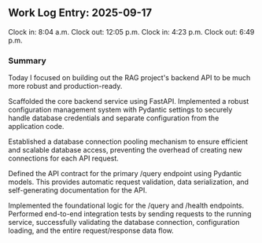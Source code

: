## Work Log Entry: 2025-09-17

Clock in: 8:04 a.m.
Clock out: 12:05 p.m.
Clock in: 4:23 p.m.
Clock out: 6:49 p.m.

### Summary

Today I focused on building out the RAG project's backend API to be much more robust and production-ready.

Scaffolded the core backend service using FastAPI. Implemented a robust configuration management system with Pydantic settings to securely handle database credentials and separate configuration from the application code.

Established a database connection pooling mechanism to ensure efficient and scalable database access, preventing the overhead of creating new connections for each API request.

Defined the API contract for the primary /query endpoint using Pydantic models. This provides automatic request validation, data serialization, and self-generating documentation for the API.

Implemented the foundational logic for the /query and /health endpoints. Performed end-to-end integration tests by sending requests to the running service, successfully validating the database connection, configuration loading, and the entire request/response data flow.